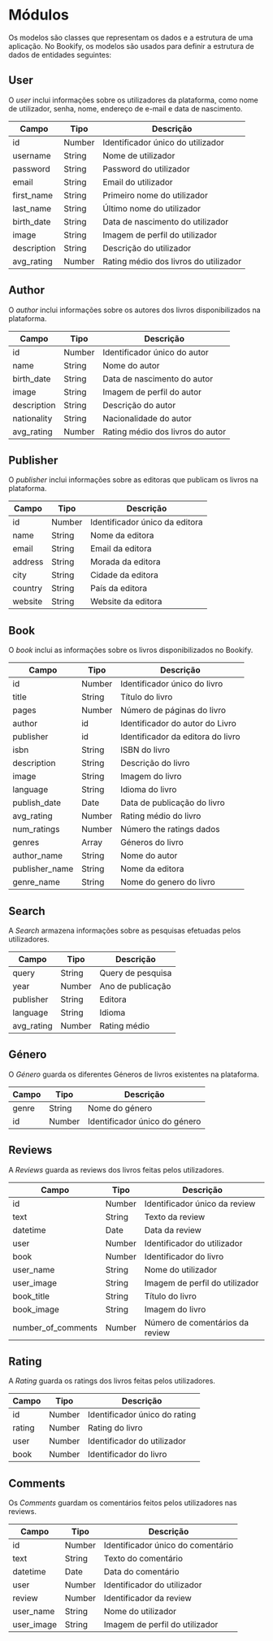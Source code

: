 # **Módulos**

Os modelos são classes que representam os dados e a estrutura de uma aplicação. No Bookify, os modelos são usados para definir a estrutura de dados de entidades seguintes: 

## User

O _user_ inclui informações sobre os utilizadores da plataforma, como nome de utilizador, senha, nome, endereço de e-mail e data de nascimento.

| Campo       | Tipo   | Descrição                             |
|-------------|--------|---------------------------------------|
| id          | Number | Identificador único do utilizador     |
| username    | String | Nome de utilizador                    |
| password    | String | Password do utilizador                |
| email       | String | Email do utilizador                   |
| first_name  | String | Primeiro nome do utilizador           |
| last_name   | String | Último nome do utilizador             |
| birth_date  | String | Data de nascimento do utilizador      |
| image       | String | Imagem de perfil do utilizador        |
| description | String | Descrição do utilizador               |
| avg_rating  | Number | Rating médio dos livros do utilizador |

## Author

O _author_ inclui informações sobre os autores dos livros disponibilizados na plataforma.

| Campo       | Tipo   | Descrição                             |
|-------------|--------|---------------------------------------|
| id          | Number | Identificador único do autor          |
| name        | String | Nome do autor                         |
| birth_date  | String | Data de nascimento do autor           |
| image       | String | Imagem de perfil do autor             |
| description | String | Descrição do autor                    |
| nationality | String | Nacionalidade do autor                |
| avg_rating  | Number | Rating médio dos livros do autor      |


## Publisher 

O _publisher_ inclui informações sobre as editoras que publicam os livros na plataforma.

| Campo       | Tipo   | Descrição                             |
|-------------|--------|---------------------------------------|
| id          | Number | Identificador único da editora        |
| name        | String | Nome da editora                       |
| email       | String | Email da editora                      |
| address     | String | Morada da editora                     |
| city        | String | Cidade da editora                     |
| country     | String | País da editora                       |
| website     | String | Website da editora                    |


## Book

O _book_ inclui as informações sobre os livros disponibilizados no Bookify.

| Campo       | Tipo   | Descrição                             |
|-------------|--------|---------------------------------------|
| id          | Number | Identificador único do livro          |
| title       | String | Título do livro                       |
| pages       | Number | Número de páginas do livro            |
| author      | id     | Identificador do autor do Livro       |
| publisher   | id     | Identificador da editora do livro     |
| isbn        | String | ISBN do livro                         |
| description | String | Descrição do livro                    |
| image       | String | Imagem do livro                       |
| language    | String | Idioma do livro                       |
| publish_date | Date  | Data de publicação do livro           |
| avg_rating  | Number | Rating médio do livro                 |
| num_ratings | Number | Número the ratings dados              |
| genres      | Array  | Géneros do livro                      |
| author_name | String | Nome do autor                         |
| publisher_name | String | Nome da editora                    |
| genre_name  | String | Nome do genero do livro               |

##  Search 

A _Search_ armazena informações sobre as pesquisas efetuadas pelos utilizadores.

| Campo       | Tipo   | Descrição                             |
|-------------|--------|---------------------------------------|
| query       | String | Query de pesquisa                     |
| year        | Number | Ano de publicação                     |
| publisher   | String | Editora                               |
| language    | String | Idioma                                |
| avg_rating  | Number | Rating médio                          |


##  Género

O _Género_ guarda os diferentes Géneros de livros existentes na plataforma.

| Campo       | Tipo   | Descrição                             |
|-------------|--------|---------------------------------------|
| genre       | String | Nome do género                        |
| id          | Number | Identificador único do género         |


##  Reviews

A _Reviews_ guarda as reviews dos livros feitas pelos utilizadores.

| Campo       | Tipo   | Descrição                             |
|-------------|--------|---------------------------------------|
| id          | Number | Identificador único da review         |
| text        | String | Texto da review                       |
| datetime    | Date   | Data da review                        |
| user        | Number | Identificador do utilizador           |
| book        | Number | Identificador do livro                |
| user_name   | String | Nome do utilizador                    |
| user_image  | String | Imagem de perfil do utilizador        |
| book_title  | String | Título do livro                       |
| book_image  | String | Imagem do livro                       |
| number_of_comments | Number | Número de comentários da review    |


##  Rating 

A _Rating_ guarda os ratings dos livros feitas pelos utilizadores.

| Campo       | Tipo   | Descrição                             |
|-------------|--------|---------------------------------------|
| id          | Number | Identificador único do rating         |
| rating      | Number | Rating do livro                       |
| user        | Number | Identificador do utilizador           |
| book        | Number | Identificador do livro                |

##  Comments

Os _Comments_ guardam os comentários feitos pelos utilizadores nas reviews.

| Campo       | Tipo   | Descrição                             |
|-------------|--------|---------------------------------------|
| id          | Number | Identificador único do comentário     |
| text        | String | Texto do comentário                   |
| datetime    | Date   | Data do comentário                    |
| user        | Number | Identificador do utilizador           |
| review      | Number | Identificador da review               |
| user_name   | String | Nome do utilizador                    |
| user_image  | String | Imagem de perfil do utilizador        |




